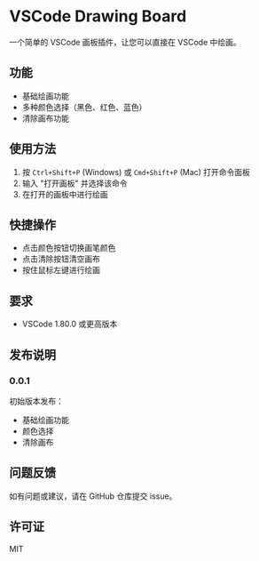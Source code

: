 # VSCode Drawing Board

一个简单的 VSCode 画板插件，让您可以直接在 VSCode 中绘画。

## 功能

- 基础绘画功能
- 多种颜色选择（黑色、红色、蓝色）
- 清除画布功能

## 使用方法

1. 按 `Ctrl+Shift+P` (Windows) 或 `Cmd+Shift+P` (Mac) 打开命令面板
2. 输入 "打开画板" 并选择该命令
3. 在打开的画板中进行绘画

## 快捷操作

- 点击颜色按钮切换画笔颜色
- 点击清除按钮清空画布
- 按住鼠标左键进行绘画

## 要求

- VSCode 1.80.0 或更高版本

## 发布说明

### 0.0.1

初始版本发布：
- 基础绘画功能
- 颜色选择
- 清除画布

## 问题反馈

如有问题或建议，请在 GitHub 仓库提交 issue。

## 许可证

MIT 